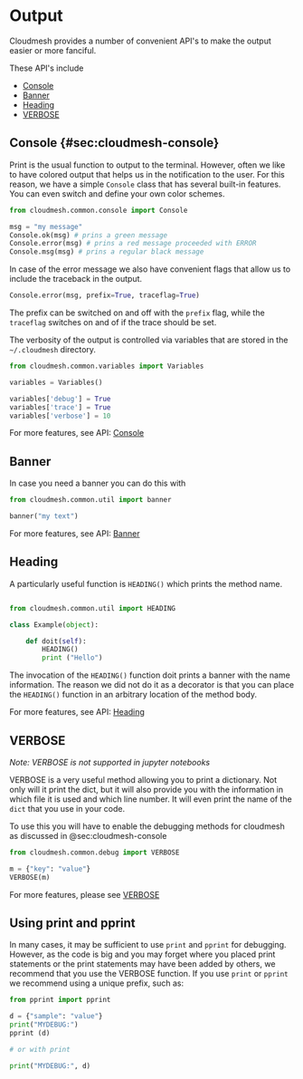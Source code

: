 # Output

Cloudmesh provides a number of convenient API's to make the output easier
or more fanciful. 

These API's include

* [Console](https://cloudmesh.github.io/cloudmesh-manual/api/cloudmesh.common.html#module-cloudmesh.common.console)
* [Banner](https://cloudmesh.github.io/cloudmesh-manual/api/cloudmesh.common.html?highlight=banner#cloudmesh.common.util.banner)
* [Heading](https://cloudmesh.github.io/cloudmesh-manual/api/cloudmesh.common.html?highlight=heading#cloudmesh.common.util.HEADING)
* [VERBOSE](https://cloudmesh.github.io/cloudmesh-manual/api/cloudmesh.common.html?highlight=verbose#cloudmesh.common.debug.VERBOSE)

## Console {#sec:cloudmesh-console}

Print is the usual function to output to the terminal. However, often we
like to have colored output that helps us in the notification to the
user. For this reason, we have a simple `Console` class that has several
built-in features. You can even switch and define your own color
schemes.

```python
from cloudmesh.common.console import Console

msg = "my message"
Console.ok(msg) # prins a green message
Console.error(msg) # prins a red message proceeded with ERROR
Console.msg(msg) # prins a regular black message
```

In case of the error message we also have convenient flags that allow us
to include the traceback in the output.

```python
Console.error(msg, prefix=True, traceflag=True)
```

The prefix can be switched on and off with the `prefix` flag, while the
`traceflag` switches on and of if the trace should be set.

The verbosity of the output is controlled via variables that are stored
in the `~/.cloudmesh` directory.

```python
from cloudmesh.common.variables import Variables

variables = Variables()

variables['debug'] = True
variables['trace'] = True
variables['verbose'] = 10
```

For more features, see API: [Console](https://cloudmesh.github.io/cloudmesh-manual/api/cloudmesh.common.html#module-cloudmesh.common.console)


## Banner

In case you need a banner you can do this with

```python
from cloudmesh.common.util import banner

banner("my text")
```

For more features, see API: [Banner](https://cloudmesh.github.io/cloudmesh-manual/api/cloudmesh.common.html?highlight=banner#cloudmesh.common.util.banner)

## Heading

A particularly useful function is `HEADING()` which prints the method name.

```python

from cloudmesh.common.util import HEADING

class Example(object):

    def doit(self):
        HEADING()
        print ("Hello")
```

The invocation of the `HEADING()` function doit prints a banner with the name
information. The reason we did not do it as a decorator is that you can
place the `HEADING()` function in an arbitrary location of the method body.

For more features, see API: [Heading](https://cloudmesh.github.io/cloudmesh-manual/api/cloudmesh.common.html?highlight=heading#cloudmesh.common.util.HEADING)

## VERBOSE

*Note: VERBOSE is not supported in jupyter notebooks*

VERBOSE is a very useful method allowing you to print a
dictionary. Not only will it print the dict, but it will also provide
you with the information in which file it is used and which line
number. It will even print the name of the `dict` that you use in your
code.

To use this you will have to enable the debugging methods for
cloudmesh as discussed in @sec:cloudmesh-console

```python
from cloudmesh.common.debug import VERBOSE

m = {"key": "value"}
VERBOSE(m)
```

For more features, please see [VERBOSE](https://cloudmesh.github.io/cloudmesh-manual/api/cloudmesh.common.html?highlight=verbose#cloudmesh.common.debug.VERBOSE)



## Using print and pprint

In many cases, it may be sufficient to use `print` and `pprint` for
debugging. However, as the code is big and you may forget where you placed
print statements or the print statements may have been added by others, we
recommend that you use the VERBOSE function. If you use `print` or `pprint`
we recommend using a unique prefix, such as:

```python
from pprint import pprint

d = {"sample": "value"}
print("MYDEBUG:")
pprint (d)

# or with print

print("MYDEBUG:", d)
```
